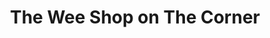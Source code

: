 ---
title: "The Wee Shop on The Corner"
url: /kirkcaldy/the-wee-shop-on-the-corner/
shop: convenience
---